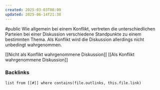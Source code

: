 ```yaml
---
created: 2025-03-03T08:00
updated: 2025-06-14T21:38
---
```

#public
Wie allgemein bei einem Konflikt, vertreten die unterschiedlichen Parteien bei einer Diskussion verschiedene Standpunkte zu einem bestimmten Thema. Als Konflikt wird die Diskussion allerdings nicht unbedingt wahrgenommen. 

[[Nicht als Konflikt wahrgenommene Diskussion]]
[[Als Konflikt wahrgenommene Diskussion]]


### Backlinks
```dataview 
list from [[#]] where contains(file.outlinks, this.file.link)
```


